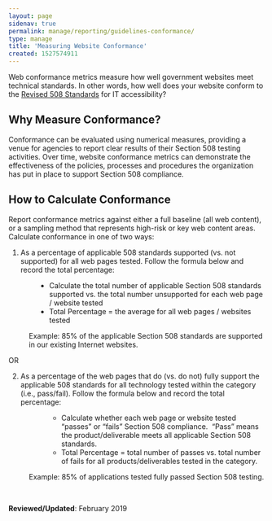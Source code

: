 ```yaml
---
layout: page
sidenav: true
permalink: manage/reporting/guidelines-conformance/
type: manage
title: 'Measuring Website Conformance'
created: 1527574911
---
```


<span>Web conformance metrics measure how well government websites meet technical standards. In other words, how well does your website conform to the </span>[<span>Revised 508 Standards</span>][1] <span>for IT accessibility?</span>

## **Why Measure Conformance?**

<span>Conformance can be evaluated using numerical measures, providing a venue for agencies to report clear results of their Section 508 testing activities. Over time, website conformance metrics can demonstrate the effectiveness of the policies, processes and procedures the organization has put in place to support Section 508 compliance.</span>

## **How to Calculate Conformance**

<span>Report conformance metrics against either a full baseline (all web content), or a sampling method that represents high-risk or key web content areas. Calculate conformance in one of two ways:</span>

  1. <span>As a percentage of applicable 508 standards supported (vs. not supported) for all web pages tested. Follow the formula below and record the total percentage:</span>
<ul style="padding-left: 80px;">
  <li>
    <span>Calculate the total number of applicable Section 508 standards supported vs. the total number unsupported for each web page / website tested</span>
  </li>
  <li>
    <span>Total Percentage = the average for all web pages / websites tested</span>
  </li>
</ul>

<p style="padding-left: 40px;">
  Example: 85% of the applicable Section 508 standards are supported in our existing Internet websites.
</p>

OR

<ol role='list' start="2">
  <li role='listitem'>
    <span>As a percentage of the web pages that do (vs. do not) fully support the applicable 508 standards for all technology tested within the category (i.e., pass/fail). Follow the formula below and record the total percentage:</span>
  </li>
  <ul role='list' style="padding-left: 80px;">
    <li role='listitem'>
      <span>Calculate whether each web page or website tested &ldquo;passes&rdquo; or &ldquo;fails&rdquo; Section 508 compliance. &nbsp;&ldquo;Pass&rdquo; means the product/deliverable meets all applicable Section 508 standards.</span>
    </li>
    <li role='listitem'>
      <span>Total Percentage = total number of passes vs. total number of fails for all products/deliverables tested in the category.</span>
    </li>
  </ul>
</ol>

<p style="padding-left: 40px;">
  Example: 85% of applications tested fully passed Section 508 testing.
</p>

&nbsp;

**Reviewed/Updated**<span>: February 2019</span>

 [1]: https://www.access-board.gov/guidelines-and-standards/communications-and-it/about-the-ict-refresh/final-rule/text-of-the-standards-and-guidelines